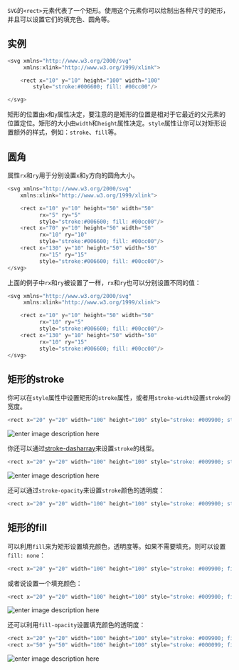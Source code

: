 `SVG`的`<rect>`元素代表了一个矩形。使用这个元素你可以绘制出各种尺寸的矩形，并且可以设置它们的填充色、圆角等。

## 实例

```c
<svg xmlns="http://www.w3.org/2000/svg"
     xmlns:xlink="http://www.w3.org/1999/xlink">

    <rect x="10" y="10" height="100" width="100"
        style="stroke:#006600; fill: #00cc00"/>

</svg>
```

矩形的位置由`x`和`y`属性决定，要注意的是矩形的位置是相对于它最近的父元素的位置定位。矩形的大小由`width`和`height`属性决定。`style`属性让你可以对矩形设置额外的样式，例如：`stroke`、`fill`等。

## 圆角

属性`rx`和`ry`用于分别设置`x`和`y`方向的圆角大小。

```c
<svg xmlns="http://www.w3.org/2000/svg"
    xmlns:xlink="http://www.w3.org/1999/xlink">

    <rect x="10" y="10" height="50" width="50"
          rx="5" ry="5"
          style="stroke:#006600; fill: #00cc00"/>
    <rect x="70" y="10" height="50" width="50"
          rx="10" ry="10"
          style="stroke:#006600; fill: #00cc00"/>
    <rect x="130" y="10" height="50" width="50"
          rx="15" ry="15"
          style="stroke:#006600; fill: #00cc00"/>
</svg>
```

上面的例子中`rx`和`ry`被设置了一样，`rx`和`ry`也可以分别设置不同的值：

```c
<svg xmlns="http://www.w3.org/2000/svg"
     xmlns:xlink="http://www.w3.org/1999/xlink">

    <rect x="10" y="10" height="50" width="50"
          rx="10" ry="5"
          style="stroke:#006600; fill: #00cc00"/>
    <rect x="130" y="10" height="50" width="50"
          rx="10" ry="15"
          style="stroke:#006600; fill: #00cc00"/>
</svg>
```

## 矩形的stroke

你可以在`style`属性中设置矩形的`stroke`属性，或者用`stroke-width`设置`stroke`的宽度。
```c
<rect x="20" y="20" width="100" height="100" style="stroke: #009900; stroke-width: 3; fill: none;" />
```

![enter image description here][1]

你还可以通过[stroke-dasharray][2]来设置`stroke`的线型。

```c
<rect x="20" y="20" width="100" height="100" style="stroke: #009900; stroke-width: 3; stroke-dasharray: 10 5; fill: none;" />
```

![enter image description here][3]

还可以通过`stroke-opacity`来设置`stroke`颜色的透明度：

```c
<rect x="20" y="20" width="100" height="100" style="stroke: #009900; stroke-width: 20; stroke-opacity: 0.5; stroke-dasharray: 10 5; fill: none;" />
```

## 矩形的fill

可以利用`fill`来为矩形设置填充颜色，透明度等。如果不需要填充，则可以设置`fill: none`：

```c
<rect x="20" y="20" width="100" height="100" style="stroke: #009900; fill: none;" />
```

或者说设置一个填充颜色：

```c
<rect x="20" y="20" width="100" height="100" style="stroke: #009900; fill: #33ff33;" />
```

![enter image description here][4]

还可以利用`fill-opacity`设置填充颜色的透明度：

```c
<rect x="20" y="20" width="100" height="100" style="stroke: #009900; fill: #33ff33;" />
<rect x="50" y="50" width="100" height="100" style="stroke: #000099; fill: #3333ff; fill-opacity: 0.5;" />
```

![enter image description here][5]


  [1]: http://cookfront.qiniudn.com/529363A2-4782-443F-8ACE-FBF4CEEC3582.png
  [2]: http://tutorials.jenkov.com/svg/stroke.html#stroke-dasharray-stroke-dashoffset
  [3]: http://cookfront.qiniudn.com/A87E31B7-AD88-4768-A346-B5FE2CA0D6CA.png
  [4]: http://cookfront.qiniudn.com/C8A29039-420D-4174-AFBB-5C3ACCFF867C.png
  [5]: http://cookfront.qiniudn.com/D9AA8E0F-2876-4BF9-B417-3943513BA323.png